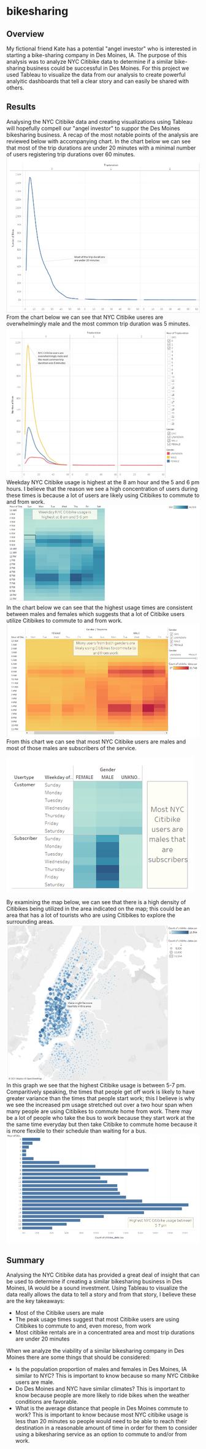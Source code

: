 # bikesharing

## Overview
My fictional friend Kate has a potential "angel investor" who is interested in starting a bike-sharing company in Des Moines, IA.  The purpose of this analysis was to analyze NYC Citibike data to determine if a similar bike-sharing business could be successful in Des Moines.  For this project we used Tableau to visualize the data from our analysis to create powerful analyitic dashboards that tell a clear story and can easily be shared with others.
## Results
Analysing the NYC Citibike data and creating visualizations using Tableau will hopefully compell our "angel investor" to suppor the Des Moines bikesharing business.  A recap of the most notable points of the analysis are reviewed below with accompanying chart.
In the chart below we can see that most of the trip durations are under 20 minutes with a minimal number of users registering trip durations over 60 minutes.
![User Checkout Times](/CheckoutTimesForUsers.PNG)
From the chart below we can see that NYC Citibike useres are overwhelmingly male and the most common trip duration was 5 minutes.
![Checkout Times by Gender](/CheckoutTimesByGender.PNG)
Weekday NYC Citibike usage is highest at the 8 am hour and the 5 and 6 pm hours.  I believe that the reason we see a high concentration of users during these times is because a lot of users are likely using Citibikes to commute to and from work.  
![Weekday Trips by Hour](/TripsByWeekdayPerHour.PNG)
In the chart below we can see that the highest usage times are consistent between males and females which suggests that a lot of Citibike users utilize Citibikes to commute to and from work.
![Trips by Gender by Weekday](/TripsByGenderByWeekday.PNG)
From this chart we can see that most NYC Citibike users are males and most of those males are subscribers of the service.

![User Trips by Gender by Weekday](/UserTripsByGenderByWeekday.PNG)

By examining the map below, we can see that there is a high density of Citibikes being utilized in the area indicated on the map; this could be an area that has a lot of tourists who are using Citibikes to explore the surrounding areas.
![Top Starting Locations](/TopStartingLocations.PNG)
In this graph we see that the highest Citibike usage is between 5-7 pm.
Comparitively speaking, the times that people get off work is likely to have greater variance than the times that people start work; this I believe is why we see the increased pm usage stretched out over a two hour span when many people are using Citibikes to commute home from work.  There may be a lot of people who take the bus to work because they start work at the the same time everyday but then take Citibike to commute home because it is more flexible to their schedule than waiting for a bus.
![August Peak Hours](/AugustPeakHours.PNG)
## Summary

Analysing the NYC Citibike data has provided a great deal of insight that can be used to determine if creating a similar bikesharing business in Des Moines, IA would be a sound investment.  Using Tableau to visualize the data really allows the data to tell a story and from that story, I believe these are the key takeaways:
- Most of the Citibike users are male
- The peak usage times suggest that most Citibike users are using Citibikes to commute to and, even moreso, from work
- Most citibike rentals are in a concentrated area and most trip durations are under 20 minutes

When we analyze the viability of a similar bikesharing company in Des Moines there are some things that should be considered:
- Is the population proportion of males and females in Des Moines, IA similar to NYC?  This is important to know because so many NYC Citibike users are male.
- Do Des Moines and NYC have similar climates?  This is important to know because people are more likely to ride bikes when the weather conditions are favorable.
- What is the average distance that people in Des Moines commute to work?  This is important to know because most NYC citibike usage is less than 20 minutes so people would need to be able to reach their destination in a reasonable amount of time in order for them to consider using a bikesharing service as an option to commute to and/or from work.